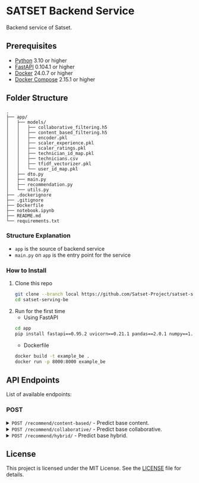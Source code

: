 # SATSET Backend Service

Backend service of Satset.

## Prerequisites

- [Python](https://www.python.org/) 3.10 or higher
- [FastAPI](https://fastapi.tiangolo.com/) 0.104.1 or higher
- [Docker](https://www.docker.com/) 24.0.7 or higher
- [Docker Compose](https://docs.docker.com/compose/) 2.15.1 or higher

## Folder Structure

```
.
├── app/
│   ├── models/
│   │   ├── collaborative_filtering.h5
│   │   ├── content_based_filtering.h5
│   │   ├── encoder.pkl
│   │   ├── scaler_experience.pkl
│   │   ├── scaler_ratings.pkl
│   │   ├── technician_id_map.pkl
│   │   ├── technicians.csv
│   │   ├── tfidf_vectorizer.pkl
│   │   └── user_id_map.pkl
│   ├── dto.py
│   ├── main.py
│   ├── recommendation.py
│   └── utils.py
├── .dockerignore
├── .gitignore
├── Dockerfile
├── notebook.ipynb
├── README.md
└── requirements.txt
```

### Structure Explanation

- `app` is the source of backend service
- `main.py` on `app` is the entry point for the service

### How to Install

1. Clone this repo
   ```bash
   git clone --branch local https://github.com/Satset-Project/satset-serving-be.git
   cd satset-serving-be
   ```
2. Run for the first time
   - Using FastAPI
   ```bash
   cd app
   pip install fastapi==0.95.2 uvicorn==0.21.1 pandas==2.0.1 numpy==1.26.4 tensorflow==2.16.1 scikit-learn==1.5.0 starlette==0.27.0 pydantic==1.10.7
   ```
   - Dockerfile
   ```bash
   docker build -t example_be .
   docker run -p 8000:8000 example_be
   ```

## API Endpoints

List of available endpoints:

### POST

<details>
  <summary><code>POST /recommend/content-based/</code> - Predict base content.</summary><br>

| Name         | Params | Required     | Type     | Description                                                        |
| ------------ | ------ | ------------ | -------- | ------------------------------------------------------------------ |
| `user_skill` | Query  | **required** | `string` | The province of skills technicians. Example `plumbing maintenance` |

**Response**

```json
{
  "status": true,
  "code": 200,
  "message": "OK",
  "data": {
    "technicianid": 85,
    "name": "Yoga Adika Narpati",
    "phonenumber": 6282753036164,
    "email": "yoganarpati@gmail.com",
    "skills": "Plumbing Maintenance, Washing Machine Repair",
    "experience": 14,
    "certifications": "Sertifikat Kompetensi BNSP Teknisi Plumbing & Drainase",
    "address": "Jl. Ahmad Dahlan No. 52",
    "location": "Bengkulu",
    "ratingsreceived": 4.5
  }
}
```

</details>

<details>
  <summary><code>POST /recommend/collaborative/</code> - Predict base collaborative.</summary><br>

| Name      | Params | Required     | Type     | Description                          |
| --------- | ------ | ------------ | -------- | ------------------------------------ |
| `user_id` | Query  | **required** | `string` | The province of user id. Example `5` |

**Response**

```json
{
  "status": true,
  "code": 200,
  "message": "OK",
  "data": {
    "technicianid": 125,
    "name": "Nrima Fujiati",
    "phonenumber": 6289850655077,
    "email": "nrimafujiati@gmail.com",
    "skills": "Computer Installation, AC Maintenance",
    "experience": 6,
    "certifications": "Sertifikat Kompetensi BNSP Teknisi Komputer Spesialis Senior",
    "address": "Jalan Suniaraja No. 9",
    "location": "Padang",
    "ratingsreceived": 3.6
  }
}
```

</details>

<details>
  <summary><code>POST /recommend/hybrid/</code> - Predict base hybrid.</summary><br>

| Name         | Params | Required     | Type     | Description                                                        |
| ------------ | ------ | ------------ | -------- | ------------------------------------------------------------------ |
| `user_id`    | Query  | **required** | `string` | The province of user id. Example `150`                             |
| `user_skill` | Query  | **required** | `string` | The province of skills technicians. Example `plumbing maintenance` |

**Response**

```json
{
  "status": true,
  "code": 200,
  "message": "OK",
  "data": {
    "technicianid": 74,
    "name": "Balidin Hartana Nurdiyanti",
    "phonenumber": 6281672402650,
    "email": "balidinnurdiyanti@gmail.com",
    "skills": "AC Maintenance, Computer Maintenance",
    "experience": 13,
    "certifications": "Sertifikasi Profesi Teknik Pendingin dan Tata Udara",
    "address": "Gg. Veteran No. 54",
    "location": "Bukittinggi",
    "ratingsreceived": 4.1
  }
}
```

</details>

## License

This project is licensed under the MIT License. See the [LICENSE](LICENSE) file for details.
